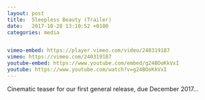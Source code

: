```yaml
---
layout: post
title:  Sleepless Beauty (Trailer)
date:   2017-10-28 13:10:52 +0100
categories: media


vimeo-embed: https://player.vimeo.com/video/240319187
vimeo: https://vimeo.com/240319187
youtube-embed: https://www.youtube.com/embed/g24BOoKkVxI
youtube: https://www.youtube.com/watch?v=g24BOoKkVxI
---
```


Cinematic teaser for our first general release, due December 2017...
